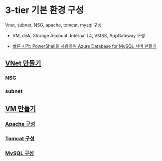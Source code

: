 # 3-tier 기본 환경 구성
Vnet, subnet, NSG, apache, tomcat, mysql 구성
- VM, disk, Storage Account, Internal L4, VMSS, AppGateway 구성

* [빠른 시작: PowerShell을 사용하여 Azure Database for MySQL 서버 만들기](https://docs.microsoft.com/ko-kr/azure/mysql/quickstart-create-mysql-server-database-using-azure-powershell)

## [VNet 만들기](./AzureVirtualNetwork.md)
### NSG
### subnet
## [VM 만들기](./AzureVM.md)
### [Apache 구성](./Apache.md)
### [Tomcat 구성](./Tomcat.md)
### [MySQL 구성](./AzureMySQL.md)



